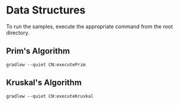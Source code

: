 # Data Structures
To run the samples, execute the appropriate command from the root directory.

## Prim's Algorithm
`gradlew --quiet CN:executePrim`

## Kruskal's Algorithm
`gradlew --quiet CN:executeKruskal`